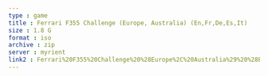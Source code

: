 ```yaml
---
type : game
title : Ferrari F355 Challenge (Europe, Australia) (En,Fr,De,Es,It)
size : 1.8 G
format : iso
archive : zip
server : myrient
link2 : Ferrari%20F355%20Challenge%20%28Europe%2C%20Australia%29%20%28En%2CFr%2CDe%2CEs%2CIt%29
---
```

